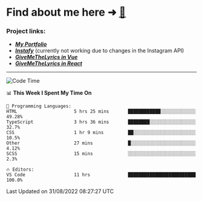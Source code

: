 # Find about me here ➜ [🧑](https://pauabella.dev)

### Project links:
- ***[My Portfolio](https://pauabella.dev)***
- ***[Instafy](https://instafy.me)*** (currently not working due to changes in the Instagram API)
- ***[GiveMeTheLyrics in Vue](https://lyrics.pauabella.dev)***
- ***[GiveMeTheLyrics in React](https://pauabella.dev/GiveMeTheLyrics)***

---
<!--START_SECTION:waka-->
![Code Time](http://img.shields.io/badge/Code%20Time-1%2C390%20hrs%2045%20mins-blue)

📊 **This Week I Spent My Time On** 

```text
💬 Programming Languages: 
HTML                     5 hrs 25 mins       ████████████░░░░░░░░░░░░░   49.28% 
TypeScript               3 hrs 36 mins       ████████░░░░░░░░░░░░░░░░░   32.7% 
CSS                      1 hr 9 mins         ██░░░░░░░░░░░░░░░░░░░░░░░   10.5% 
Other                    27 mins             █░░░░░░░░░░░░░░░░░░░░░░░░   4.12% 
SCSS                     15 mins             ░░░░░░░░░░░░░░░░░░░░░░░░░   2.3%

🔥 Editors: 
VS Code                  11 hrs              █████████████████████████   100.0%

```


 Last Updated on 31/08/2022 08:27:27 UTC
<!--END_SECTION:waka-->
